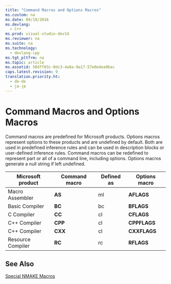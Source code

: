 ```yaml
---
title: "Command Macros and Options Macros"
ms.custom: na
ms.date: 09/19/2016
ms.devlang: 
  - C++
ms.prod: visual-studio-dev14
ms.reviewer: na
ms.suite: na
ms.technology: 
  - devlang-cpp
ms.tgt_pltfrm: na
ms.topic: article
ms.assetid: 50dff03c-0dc3-4a8a-9a17-57e0e4ea9bac
caps.latest.revision: 9
translation.priority.ht: 
  - de-de
  - ja-jp
---
```

# Command Macros and Options Macros
Command macros are predefined for Microsoft products. Options macros represent options to these products and are undefined by default. Both are used in predefined inference rules and can be used in description blocks or user-defined inference rules. Command macros can be redefined to represent part or all of a command line, including options. Options macros generate a null string if left undefined.  
  
|Microsoft product|Command macro|Defined as|Options macro|  
|-----------------------|-------------------|----------------|-------------------|  
|Macro Assembler|**AS**|ml|**AFLAGS**|  
|Basic Compiler|**BC**|bc|**BFLAGS**|  
|C Compiler|**CC**|cl|**CFLAGS**|  
|C++ Compiler|**CPP**|cl|**CPPFLAGS**|  
|C++ Compiler|**CXX**|cl|**CXXFLAGS**|  
|Resource Compiler|**RC**|rc|**RFLAGS**|  
  
## See Also  
 [Special NMAKE Macros](../vs140/Special-NMAKE-Macros.md)